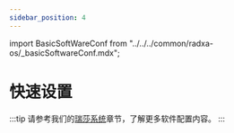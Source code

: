 ```yaml
---
sidebar_position: 4
---
```


import BasicSoftWareConf from "../../../common/radxa-os/\_basicSoftwareConf.mdx";

# 快速设置

<BasicSoftWareConf model="radxa-cm3i-io" rsetup_path="../radxa-os/rsetup#system-update" product="Radxa CM3I IO Board" />

:::tip
请参考我们的[瑞莎系统](../radxa-os/)章节，了解更多软件配置内容。
:::

